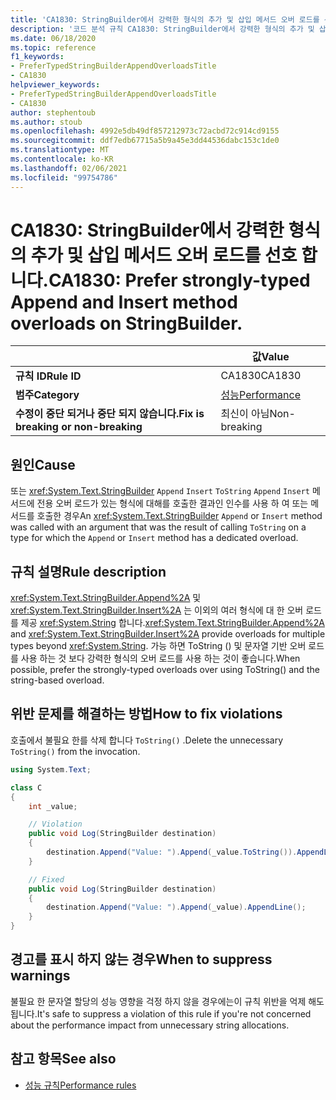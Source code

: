 ```yaml
---
title: 'CA1830: StringBuilder에서 강력한 형식의 추가 및 삽입 메서드 오버 로드를 선호 합니다 (코드 분석).'
description: '코드 분석 규칙 CA1830: StringBuilder에서 강력한 형식의 추가 및 삽입 메서드 오버 로드를 선호 하는 방법에 대해 알아봅니다.'
ms.date: 06/18/2020
ms.topic: reference
f1_keywords:
- PreferTypedStringBuilderAppendOverloadsTitle
- CA1830
helpviewer_keywords:
- PreferTypedStringBuilderAppendOverloadsTitle
- CA1830
author: stephentoub
ms.author: stoub
ms.openlocfilehash: 4992e5db49df857212973c72acbd72c914cd9155
ms.sourcegitcommit: ddf7edb67715a5b9a45e3dd44536dabc153c1de0
ms.translationtype: MT
ms.contentlocale: ko-KR
ms.lasthandoff: 02/06/2021
ms.locfileid: "99754786"
---
```

# <a name="ca1830-prefer-strongly-typed-append-and-insert-method-overloads-on-stringbuilder"></a><span data-ttu-id="64cc4-103">CA1830: StringBuilder에서 강력한 형식의 추가 및 삽입 메서드 오버 로드를 선호 합니다.</span><span class="sxs-lookup"><span data-stu-id="64cc4-103">CA1830: Prefer strongly-typed Append and Insert method overloads on StringBuilder.</span></span>

| | <span data-ttu-id="64cc4-104">값</span><span class="sxs-lookup"><span data-stu-id="64cc4-104">Value</span></span> |
|-|-|
| <span data-ttu-id="64cc4-105">**규칙 ID**</span><span class="sxs-lookup"><span data-stu-id="64cc4-105">**Rule ID**</span></span> |<span data-ttu-id="64cc4-106">CA1830</span><span class="sxs-lookup"><span data-stu-id="64cc4-106">CA1830</span></span>|
| <span data-ttu-id="64cc4-107">**범주**</span><span class="sxs-lookup"><span data-stu-id="64cc4-107">**Category**</span></span> |[<span data-ttu-id="64cc4-108">성능</span><span class="sxs-lookup"><span data-stu-id="64cc4-108">Performance</span></span>](performance-warnings.md)|
| <span data-ttu-id="64cc4-109">**수정이 중단 되거나 중단 되지 않습니다.**</span><span class="sxs-lookup"><span data-stu-id="64cc4-109">**Fix is breaking or non-breaking**</span></span> |<span data-ttu-id="64cc4-110">최신이 아님</span><span class="sxs-lookup"><span data-stu-id="64cc4-110">Non-breaking</span></span>|

## <a name="cause"></a><span data-ttu-id="64cc4-111">원인</span><span class="sxs-lookup"><span data-stu-id="64cc4-111">Cause</span></span>

<span data-ttu-id="64cc4-112">또는 <xref:System.Text.StringBuilder> `Append` `Insert` `ToString` `Append` `Insert` 메서드에 전용 오버 로드가 있는 형식에 대해를 호출한 결과인 인수를 사용 하 여 또는 메서드를 호출한 경우</span><span class="sxs-lookup"><span data-stu-id="64cc4-112">An <xref:System.Text.StringBuilder> `Append` or `Insert` method was called with an argument that was the result of calling `ToString` on a type for which the `Append` or `Insert` method has a dedicated overload.</span></span>

## <a name="rule-description"></a><span data-ttu-id="64cc4-113">규칙 설명</span><span class="sxs-lookup"><span data-stu-id="64cc4-113">Rule description</span></span>

<span data-ttu-id="64cc4-114"><xref:System.Text.StringBuilder.Append%2A> 및 <xref:System.Text.StringBuilder.Insert%2A> 는 이외의 여러 형식에 대 한 오버 로드를 제공 <xref:System.String> 합니다.</span><span class="sxs-lookup"><span data-stu-id="64cc4-114"><xref:System.Text.StringBuilder.Append%2A> and <xref:System.Text.StringBuilder.Insert%2A> provide overloads for multiple types beyond <xref:System.String>.</span></span>  <span data-ttu-id="64cc4-115">가능 하면 ToString () 및 문자열 기반 오버 로드를 사용 하는 것 보다 강력한 형식의 오버 로드를 사용 하는 것이 좋습니다.</span><span class="sxs-lookup"><span data-stu-id="64cc4-115">When possible, prefer the strongly-typed overloads over using ToString() and the string-based overload.</span></span>

## <a name="how-to-fix-violations"></a><span data-ttu-id="64cc4-116">위반 문제를 해결하는 방법</span><span class="sxs-lookup"><span data-stu-id="64cc4-116">How to fix violations</span></span>

<span data-ttu-id="64cc4-117">호출에서 불필요 한를 삭제 합니다 `ToString()` .</span><span class="sxs-lookup"><span data-stu-id="64cc4-117">Delete the unnecessary `ToString()` from the invocation.</span></span>

```csharp
using System.Text;

class C
{
    int _value;

    // Violation
    public void Log(StringBuilder destination)
    {
        destination.Append("Value: ").Append(_value.ToString()).AppendLine();
    }

    // Fixed
    public void Log(StringBuilder destination)
    {
        destination.Append("Value: ").Append(_value).AppendLine();
    }
}
```

## <a name="when-to-suppress-warnings"></a><span data-ttu-id="64cc4-118">경고를 표시 하지 않는 경우</span><span class="sxs-lookup"><span data-stu-id="64cc4-118">When to suppress warnings</span></span>

<span data-ttu-id="64cc4-119">불필요 한 문자열 할당의 성능 영향을 걱정 하지 않을 경우에는이 규칙 위반을 억제 해도 됩니다.</span><span class="sxs-lookup"><span data-stu-id="64cc4-119">It's safe to suppress a violation of this rule if you're not concerned about the performance impact from unnecessary string allocations.</span></span>

## <a name="see-also"></a><span data-ttu-id="64cc4-120">참고 항목</span><span class="sxs-lookup"><span data-stu-id="64cc4-120">See also</span></span>

- [<span data-ttu-id="64cc4-121">성능 규칙</span><span class="sxs-lookup"><span data-stu-id="64cc4-121">Performance rules</span></span>](performance-warnings.md)
